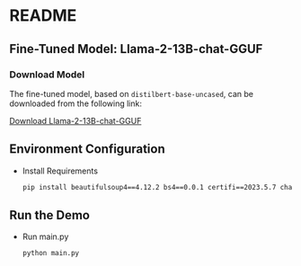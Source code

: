 # README #
## Fine-Tuned Model: Llama-2-13B-chat-GGUF ##

### Download Model ###

The fine-tuned model, based on `distilbert-base-uncased`, can be downloaded from the following link:

[Download Llama-2-13B-chat-GGUF](https://huggingface.co/TheBloke/Llama-2-13B-chat-GGUF/blob/main/llama-2-13b-chat.Q4_K_M.gguf)
## Environment Configuration ##
* Install Requirements
    ```bash
    pip install beautifulsoup4==4.12.2 bs4==0.0.1 certifi==2023.5.7 charset-normalizer==3.2.0 click==8.1.7 cloudpathlib==0.16.0 datasets==2.15.0 huggingface-hub==0.19.4 nltk==3.8.1 numpy==1.25.1 pandas==2.1.3 requests==2.31.0 safetensors==0.4.1 scikit-image==0.21.0 scikit-learn==1.3.0 scipy==1.11.1 selenium==4.16.0 spacy==3.7.2 spacy-legacy==3.0.12 spacy-loggers==1.0.5 torch==2.1.1 transformers==4.36.0 
    ```
## Run the Demo ##
* Run main.py
    ```bash
    python main.py
    ```


